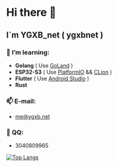 # Hi there 👋

## **I`m YGXB_net ( ygxbnet )**

### 🌱 I’m learning: 

- **Golang** ( Use [GoLand](https://www.jetbrains.com/go/) )
- **ESP32-S3** ( Use [PlatformIO](https://platformio.org/) && [CLion](https://www.jetbrains.com/clion/) )
- **Flutter** ( Use [Android Studio](https://developer.android.com/studio) )
- **Rust**

### 📫 E-mail: 

- me@ygxb.net

### 💬 QQ: 

- 3040809965

[![Top Langs](https://github-readme-stats.vercel.app/api/top-langs/?username=ygxbnet&layout=compact)](https://github.com/ygxbnet)
